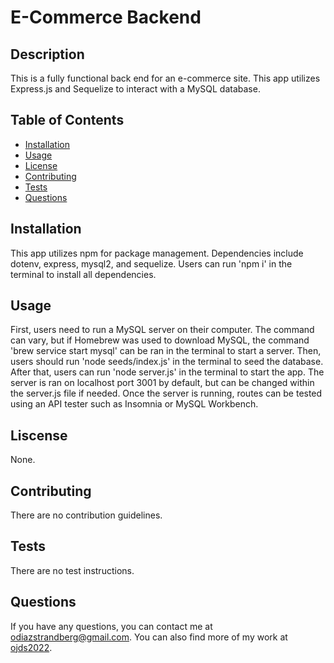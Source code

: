 # E-Commerce Backend

## Description
This is a fully functional back end for an e-commerce site. This app utilizes Express.js and Sequelize to interact with a MySQL database.

## Table of Contents
- [Installation](#installation)
- [Usage](#usage)
- [License](#license)
- [Contributing](#contributing)
- [Tests](#tests)
- [Questions](#questions)

## Installation
This app utilizes npm for package management. Dependencies include dotenv, express, mysql2, and sequelize. Users can run 'npm i' in the terminal to install all dependencies.

## Usage
First, users need to run a MySQL server on their computer. The command can vary, but if Homebrew was used to download MySQL, the command 'brew service start mysql' can be ran in the terminal to start a server. Then, users should run 'node seeds/index.js' in the terminal to seed the database. After that, users can run 'node server.js'  in the terminal to start the app. The server is ran on localhost port 3001 by default, but can be changed within the server.js file if needed. Once the server is running, routes can be tested using an API tester such as Insomnia or MySQL Workbench.

## Liscense
None.

## Contributing
There are no contribution guidelines.

## Tests
There are no test instructions.

## Questions
If you have any questions, you can contact me at [odiazstrandberg@gmail.com](mailto:odiazstrandberg@gmail.com). 
You can also find more of my work at [ojds2022](https://github.com/ojds2022).
